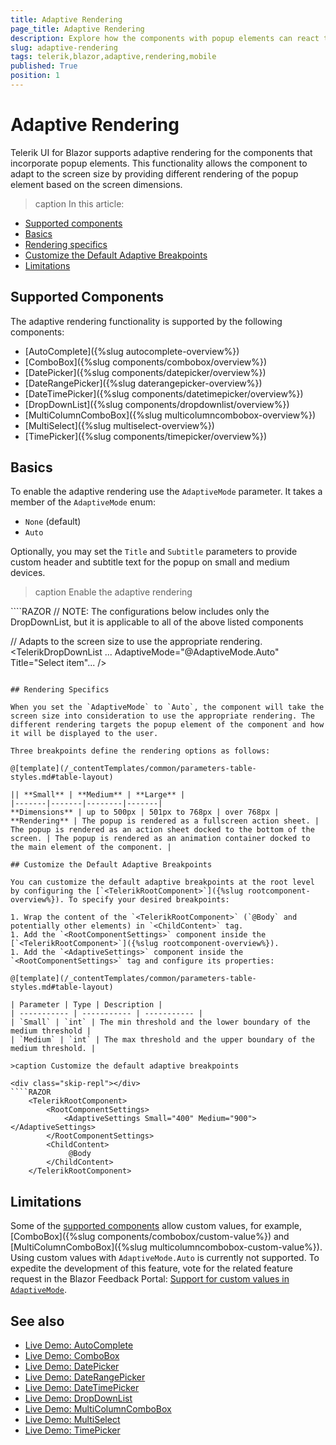 ```yaml
---
title: Adaptive Rendering
page_title: Adaptive Rendering
description: Explore how the components with popup elements can react to the changes in the
slug: adaptive-rendering
tags: telerik,blazor,adaptive,rendering,mobile
published: True
position: 1
---
```


# Adaptive Rendering

Telerik UI for Blazor supports adaptive rendering for the components that incorporate popup elements. This functionality allows the component to adapt to the screen size by providing different rendering of the popup element based on the screen dimensions.

>caption In this article:

* [Supported components](#supported-components)
* [Basics](#basics)
* [Rendering specifics](#rendering-specifics)
* [Customize the Default Adaptive Breakpoints](#customize-the-default-adaptive-breakpoints)
* [Limitations](#limitations)

## Supported Components

The adaptive rendering functionality is supported by the following components:

* [AutoComplete]({%slug autocomplete-overview%})
* [ComboBox]({%slug components/combobox/overview%})
* [DatePicker]({%slug components/datepicker/overview%})
* [DateRangePicker]({%slug daterangepicker-overview%})
* [DateTimePicker]({%slug components/datetimepicker/overview%})
* [DropDownList]({%slug components/dropdownlist/overview%})
* [MultiColumnComboBox]({%slug multicolumncombobox-overview%})
* [MultiSelect]({%slug multiselect-overview%})
* [TimePicker]({%slug components/timepicker/overview%})

## Basics

To enable the adaptive rendering use the `AdaptiveMode` parameter. It takes a member of the `AdaptiveMode` enum:

* `None` (default)
* `Auto`

Optionally, you may set the `Title` and `Subtitle` parameters to provide custom header and subtitle text for the popup on small and medium devices.

>caption Enable the adaptive rendering

<div class="skip-repl"></div>
````RAZOR
// NOTE: The configurations below includes only the DropDownList, but it is applicable to all of the above listed components

// Adapts to the screen size to use the appropriate rendering.
<TelerikDropDownList ... AdaptiveMode="@AdaptiveMode.Auto" Title="Select item"... />
````

## Rendering Specifics

When you set the `AdaptiveMode` to `Auto`, the component will take the screen size into consideration to use the appropriate rendering. The different rendering targets the popup element of the component and how it will be displayed to the user.

Three breakpoints define the rendering options as follows:

@[template](/_contentTemplates/common/parameters-table-styles.md#table-layout)

|| **Small** | **Medium** | **Large** |
|-------|-------|--------|-------|
**Dimensions** | up to 500px | 501px to 768px | over 768px |
**Rendering** | The popup is rendered as a fullscreen action sheet. | The popup is rendered as an action sheet docked to the bottom of the screen. | The popup is rendered as an animation container docked to the main element of the component. |

## Customize the Default Adaptive Breakpoints

You can customize the default adaptive breakpoints at the root level by configuring the [`<TelerikRootComponent>`]({%slug rootcomponent-overview%}). To specify your desired breakpoints:

1. Wrap the content of the `<TelerikRootComponent>` (`@Body` and potentially other elements) in `<ChildContent>` tag.
1. Add the `<RootComponentSettings>` component inside the [`<TelerikRootComponent>`]({%slug rootcomponent-overview%}).
1. Add the `<AdaptiveSettings>` component inside the `<RootComponentSettings>` tag and configure its properties:

@[template](/_contentTemplates/common/parameters-table-styles.md#table-layout)

| Parameter | Type | Description |
| ----------- | ----------- | ----------- |
| `Small` | `int` | The min threshold and the lower boundary of the medium threshold |
| `Medium` | `int` | The max threshold and the upper boundary of the medium threshold. |

>caption Customize the default adaptive breakpoints

<div class="skip-repl"></div>
````RAZOR
    <TelerikRootComponent>
        <RootComponentSettings>
            <AdaptiveSettings Small="400" Medium="900"></AdaptiveSettings>
        </RootComponentSettings>
        <ChildContent>
             @Body
        </ChildContent>
    </TelerikRootComponent>
````

## Limitations

Some of the [supported components](#supported-components) allow custom values, for example, [ComboBox]({%slug components/combobox/custom-value%}) and [MultiColumnComboBox]({%slug multicolumncombobox-custom-value%}). Using custom values with `AdaptiveMode.Auto` is currently not supported. To expedite the development of this feature, vote for the related feature request in the Blazor Feedback Portal: [Support for custom values in `AdaptiveMode`](https://feedback.telerik.com/blazor/1611829-support-for-custom-values-in-adaptivemode).

## See also

* [Live Demo: AutoComplete](https://demos.telerik.com/blazor-ui/autocomplete/adaptive)
* [Live Demo: ComboBox](https://demos.telerik.com/blazor-ui/combobox/adaptive)
* [Live Demo: DatePicker](https://demos.telerik.com/blazor-ui/datepicker/adaptive)
* [Live Demo: DateRangePicker](https://demos.telerik.com/blazor-ui/daterangepicker/adaptive)
* [Live Demo: DateTimePicker](https://demos.telerik.com/blazor-ui/datetimepicker/adaptive)
* [Live Demo: DropDownList](https://demos.telerik.com/blazor-ui/dropdownlist/adaptive)
* [Live Demo: MultiColumnComboBox](https://demos.telerik.com/blazor-ui/multicolumncombobox/adaptive)
* [Live Demo: MultiSelect](https://demos.telerik.com/blazor-ui/multiselect/adaptive)
* [Live Demo: TimePicker](https://demos.telerik.com/blazor-ui/timepicker/adaptive)
